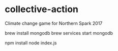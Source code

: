 # collective-action
Climate change game for Northern Spark 2017

brew install mongodb
brew services start mongodb

npm install
node index.js